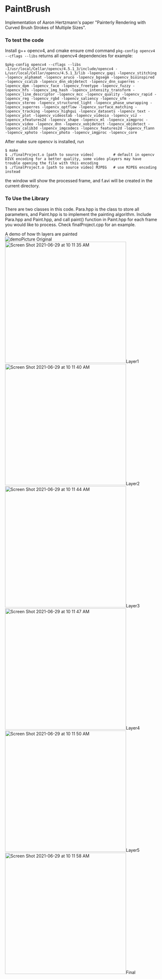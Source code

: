 # PaintBrush
Implementation of Aaron Hertzmann's paper "Painterly Rendering with Curved Brush Strokes of Multiple Sizes".


### To test the code
Install g++ opencv4, and cmake
ensure cmd command ```pkg-config opencv4 --cflags --libs``` returns all opencv4 dependencies
for example:
```
$pkg-config opencv4 --cflags --libs
-I/usr/local/Cellar/opencv/4.5.1_3/include/opencv4 -L/usr/local/Cellar/opencv/4.5.1_3/lib -lopencv_gapi -lopencv_stitching -lopencv_alphamat -lopencv_aruco -lopencv_bgsegm -lopencv_bioinspired -lopencv_ccalib -lopencv_dnn_objdetect -lopencv_dnn_superres -lopencv_dpm -lopencv_face -lopencv_freetype -lopencv_fuzzy -lopencv_hfs -lopencv_img_hash -lopencv_intensity_transform -lopencv_line_descriptor -lopencv_mcc -lopencv_quality -lopencv_rapid -lopencv_reg -lopencv_rgbd -lopencv_saliency -lopencv_sfm -lopencv_stereo -lopencv_structured_light -lopencv_phase_unwrapping -lopencv_superres -lopencv_optflow -lopencv_surface_matching -lopencv_tracking -lopencv_highgui -lopencv_datasets -lopencv_text -lopencv_plot -lopencv_videostab -lopencv_videoio -lopencv_viz -lopencv_xfeatures2d -lopencv_shape -lopencv_ml -lopencv_ximgproc -lopencv_video -lopencv_dnn -lopencv_xobjdetect -lopencv_objdetect -lopencv_calib3d -lopencv_imgcodecs -lopencv_features2d -lopencv_flann -lopencv_xphoto -lopencv_photo -lopencv_imgproc -lopencv_core
```

After make sure opencv is installed, run
```
$ make
$ ./finalProject.o [path to source video]         # default in opencv DIVX encoding for a better quality, some video players may have trouble opening the file with this encoding
$ ./finalProject.o [path to source video] MJPEG   # use MJPEG encoding instead
```
the window will show the processed frame, and f.avi will be created in the current directory.

### To Use the Library
There are two classes in this code. Para.hpp is the class to store all parameters, and Paint.hpp is to implement the painting algorithm.
Include Para.hpp and Paint.hpp, and call paint() function in Paint.hpp for each frame you would like to process.
Check finalProject.cpp for an example.

A demo of how th layers are painted  
![demoPicture](https://user-images.githubusercontent.com/24727472/123726840-40a96e00-d8c3-11eb-804b-c5b544db9ec3.jpg)
Original  
<img width="400" alt="Screen Shot 2021-06-29 at 10 11 35 AM" src="https://user-images.githubusercontent.com/24727472/123726846-443cf500-d8c3-11eb-813e-302f322d51f8.png">Layer1  
<img width="400" alt="Screen Shot 2021-06-29 at 10 11 40 AM" src="https://user-images.githubusercontent.com/24727472/123726850-4606b880-d8c3-11eb-888d-d71257d857a4.png">Layer2  
<img width="400" alt="Screen Shot 2021-06-29 at 10 11 44 AM" src="https://user-images.githubusercontent.com/24727472/123726858-499a3f80-d8c3-11eb-9573-aec468edeae4.png">Layer3  
<img width="400" alt="Screen Shot 2021-06-29 at 10 11 47 AM" src="https://user-images.githubusercontent.com/24727472/123726869-4dc65d00-d8c3-11eb-8afb-b3545b7c3871.png">Layer4  
<img width="400" alt="Screen Shot 2021-06-29 at 10 11 50 AM" src="https://user-images.githubusercontent.com/24727472/123726877-50c14d80-d8c3-11eb-8461-f5a3fcd2efb1.png">Layer5  
<img width="400" alt="Screen Shot 2021-06-29 at 10 11 58 AM" src="https://user-images.githubusercontent.com/24727472/123726883-528b1100-d8c3-11eb-8c04-661e7b97df29.png">Final





